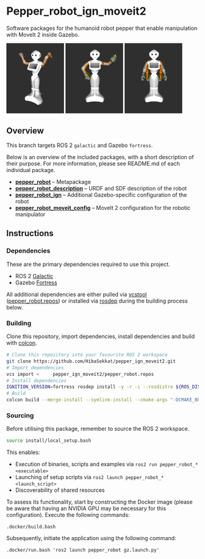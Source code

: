 # Pepper_robot_ign_moveit2

Software packages for the humanoid robot pepper that enable manipulation with MoveIt 2 inside Gazebo. 
<p align="left" float="middle">
  <img width="30%" src="vid/readme1.gif" alt="Your First GIF"/>
  <img width="30%" src="vid/readme2.gif" alt="Your Second GIF"/>
  <img width="30%" src="vid/readme3.gif" alt="Your Third GIF"/>
</p>


## Overview

This branch targets ROS 2 `galactic` and Gazebo `fortress`.

Below is an overview of the included packages, with a short description of their purpose. For more information, please see README.md of each individual package.

- [**pepper_robot**](./pepper_robot) – Metapackage
- [**pepper_robot_description**](./pepper_robot_description) – URDF and SDF description of the robot
- [**pepper_robot_ign**](./pepper_robot_ign) – Additional Gazebo-specific configuration of the robot
- [**pepper_robot_moveit_config**](./pepper_robot_moveit_config) – MoveIt 2 configuration for the robotic manipulator

## Instructions

### Dependencies

These are the primary dependencies required to use this project.

- ROS 2 [Galactic](https://docs.ros.org/en/galactic/Installation.html)
- Gazebo [Fortress](https://gazebosim.org/docs/fortress)

All additional dependencies are either pulled via [vcstool](https://wiki.ros.org/vcstool) ([pepper_robot.repos](./pepper_robot.repos)) or installed via [rosdep](https://wiki.ros.org/rosdep) during the building process below.

### Building

Clone this repository, import dependencies, install dependencies and build with [colcon](https://colcon.readthedocs.io).

```bash
# Clone this repository into your favourite ROS 2 workspace
git clone https://github.com/HibaSekkat/pepper_ign_moveit2.git
# Import dependencies
vcs import <     pepper_ign_moveit2/pepper_robot.repos
# Install dependencies
IGNITION_VERSION=fortress rosdep install -y -r -i --rosdistro ${ROS_DISTRO} --from-paths .
# Build
colcon build --merge-install --symlink-install --cmake-args "-DCMAKE_BUILD_TYPE=Release"
```

### Sourcing

Before utilising this package, remember to source the ROS 2 workspace.

```bash
source install/local_setup.bash
```

This enables:

- Execution of binaries, scripts and examples via `ros2 run pepper_robot_* <executable>`
- Launching of setup scripts via `ros2 launch pepper_robot_* <launch_script>`
- Discoverability of shared resources

To assess its functionality, start by constructing the Docker image (please be aware that having an NVIDIA GPU may be necessary for this configuration). Execute the following commands:

```
.docker/build.bash
```

Subsequently, initiate the application using the following command:

```
.docker/run.bash 'ros2 launch pepper_robot gz.launch.py'
```

